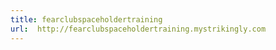 ```yaml
---
title: fearclubspaceholdertraining
url:  http://fearclubspaceholdertraining.mystrikingly.com
---
```

